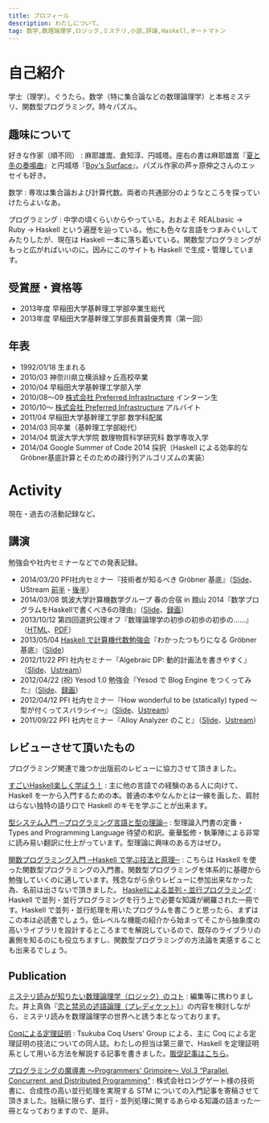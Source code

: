 ```yaml
---
title: プロフィール
description: わたしについて。
tag: 数学,数理論理学,ロジック,ミステリ,小説,評論,Haskell,オートマトン
---
```


自己紹介
=======
学士（理学）。ぐうたら。数学（特に集合論などの数理論理学）と本格ミステリ、関数型プログラミング。時々パズル。

趣味について
----------
好きな作家（順不同）
:    麻耶雄嵩、倉知淳、円城塔。座右の書は麻耶雄嵩『[夏と冬の奏鳴曲](asin:4062638916)』と円城塔『[Boy's Surface](asin:4150310203)』。パズル作家の芦ヶ原伸之さんのエッセイも好き。

数学
:    専攻は集合論および計算代数。両者の共通部分のようなところを探っていけたらよいなあ。

プログラミング
:    中学の頃くらいからやっている。おおよそ REALbasic → Ruby → Haskell という遍歴を辿っている。他にも色々な言語をつまみぐいしてみたりしたが、現在は Haskell 一本に落ち着いている。関数型プログラミングがもっと広がればいいのに。因みにこのサイトも Haskell で生成・管理しています。

受賞歴・資格等
------------
* 2013年度 早稲田大学基幹理工学部卒業生総代
* 2013年度 早稲田大学基幹理工学部長賞最優秀賞（第一回）

年表
-----
* 1992/01/18 生まれる
* 2010/03 神奈川県立横浜緑ヶ丘高校卒業
* 2010/04 早稲田大学基幹理工学部入学
* 2010/08〜09 [株式会社 Preferred Infrastructure](http://preferred.jp/) インターン生
* 2010/10〜 [株式会社 Preferred Infrastructure](http://preferred.jp/) アルバイト
* 2011/04 早稲田大学基幹理工学部 数学科配属
* 2014/03 同卒業（基幹理工学部総代）
* 2014/04 筑波大学大学院 数理物質科学研究科 数学専攻入学
* 2014/04 Google Summer of Code 2014 採択（Haskell による効率的なGröbner基底計算とそのための疎行列アルゴリズムの実装）

Activity
========
現在・過去の活動記録など。

講演
----
勉強会や社内セミナーなどでの発表記録。

* 2014/03/20 PFI社内セミナー『技術者が知るべき Gröbner 基底』（[Slide](http://www.slideshare.net/konn/grbner )、UStream [前半](http://www.ustream.tv/recorded/45083535)・[後半](http://www.ustream.tv/recorded/45083876)）
* 2014/03/08 筑波大学計算機数学グループ 春の合宿 in 館山 2014『数学プログラムをHaskellで書くべき6の理由』（[Slide](http://www.slideshare.net/konn/haskell-6-32258528)、[録画](https://www.youtube.com/watch?v=S4_7KVNA-Ww)）
* 2013/10/12 第四回選択公理オフ『数理論理学の初歩の初歩の初歩の……』（[HTML](/math/acoff-04.html)、[PDF](/math/acoff-04.pdf)）
* 2013/05/04 [Haskell で計算機代数勉強会](http://partake.in/events/451a51b0-b18e-4e01-bda4-423bf57f4051)『わかったつもりになる Gröbner 基底』（[Slide](http://www.slideshare.net/konn/groebner-basisanintroductionreduced)）
* 2012/11/22 PFI 社内セミナー『Algebraic DP: 動的計画法を書きやすく』（[Slide](http://www.slideshare.net/konn/algebraic-dp)、[Ustream](http://www.ustream.tv/recorded/27196711)）
* 2012/04/22 (祝) Yesod 1.0 勉強会『Yesod で Blog Engine をつくってみた』（[Slide](http://www.slideshare.net/konn/yesod-12637438)、[録画](http://www.justin.tv/kiwamu/b/315818516)）
* 2012/04/12 PFI 社内セミナー『How wonderful to be (statically) typed 〜型が付くってスバラシイ〜』（[Slide](http://www.slideshare.net/konn/how-wonderful-to-be-statically-typed)、[Ustream](http://www.ustream.tv/recorded/21781769)）
* 2011/09/22 PFI 社内セミナー『Alloy Analyzer のこと』（[Slide](http://www.slideshare.net/konn/alloy-analyzer-9379488)、[Ustream](http://www.ustream.tv/recorded/17430540)）

レビューさせて頂いたもの
--------------------
プログラミング関連で幾つか出版前のレビューに協力させて頂きました。

[すごいHaskell楽しく学ぼう！](asin:4274068854)
:    主に他の言語での経験のある人に向けて、Haskell を一から入門するための本。普通の本やなんかとは一線を画した、肩肘はらない独特の語り口で Haskell のキモを学ぶことが出来ます。

[型システム入門 ─プログラミング言語と型の理論─](asin:4274069117)
:    型理論入門書の定番・Types and Programming Language 待望の和訳。豪華監修・執筆陣による非常に読み易い翻訳に仕上がっています。型理論に興味のある方はぜひ。

[関数プログラミング入門 ─Haskell で学ぶ技法と原理─](asin:427406896X)
:    こちらは Haskell を使った関数型プログラミングの入門書。関数型プログラミングを体系的に基礎から勉強していくのに適しています。残念ながら余りレビューに参加出来なかった為、名前は出さないで頂きました。
[Haskellによる並列・並行プログラミング](asin:4873116899)
:    Haskell で並列・並行プログラミングを行う上で必要な知識が網羅された一冊です。Haskell で並列・並行処理を用いたプログラムを書こうと思ったら、まずはこの本は必読書でしょう。低レベルな機能の紹介から始まってそこから抽象度の高いライブラリを設計するところまでを解説しているので、既存のライブラリの裏側を知るのにも役立ちますし、関数型プログラミングの方法論を実感することも出来るでしょう。

Publication
------------
[ミステリ読みが知りたい数理論理学（ロジック）のコト](asin:B00VWT4H84)
:    編集等に携わりました。井上真偽『[恋と禁忌の述語論理（プレディケット）](4062990385)』の内容を検討しながら、ミステリ読みを数理論理学の世界へと誘う本となっております。

[Coqによる定理証明](http://tcug.jp/books/2013-12/)
:    Tsukuba Coq Users' Group による、主に Coq による定理証明の技法についての同人誌。わたしの担当は第三章で、Haskell を定理証明系として用いる方法を解説する記事を書きました。[販促記事はこちら](/prog/2013-advent-calendar.html)。

[プログラミングの魔導書 〜Programmers' Grimoire〜 Vol.3 “Parallel, Concurrent, and Distributed Programming”](http://longgate.co.jp/books/grimoire-vol3.html)
:    株式会社ロングゲート様の技術書に、合成性の高い並行処理を実現する STM についての入門記事を寄稿させて頂きました。拙稿に限らず、並行・並列処理に関するあらゆる知識の詰まった一冊となっておりますので、是非。
